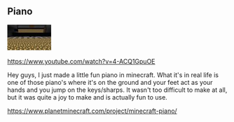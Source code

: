 ## Piano

![front](./front.jpg)

https://www.youtube.com/watch?v=4-ACQ1GpuOE

Hey guys, I just made a little fun piano in minecraft. What it's in real life is one of those piano's where it's on the ground and your feet act as your hands and you jump on the keys/sharps. It wasn't too difficult to make at all, but it was quite a joy to make and is actually fun to use.

https://www.planetminecraft.com/project/minecraft-piano/
